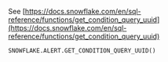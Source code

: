 See [https://docs.snowflake.com/en/sql-reference/functions/get_condition_query_uuid](https://docs.snowflake.com/en/sql-reference/functions/get_condition_query_uuid)
```
SNOWFLAKE.ALERT.GET_CONDITION_QUERY_UUID()
```
